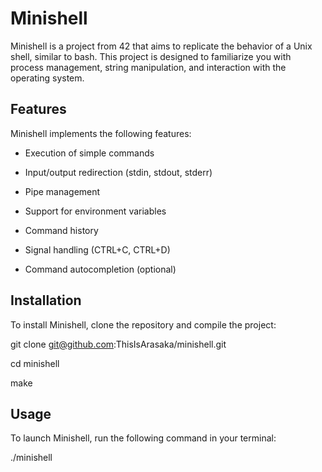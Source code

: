# Minishell


Minishell is a project from 42 that aims to replicate the behavior of a Unix shell, similar to bash. This project is designed to familiarize you with process management, string manipulation, and interaction with the operating system.


## Features


Minishell implements the following features:


- Execution of simple commands

- Input/output redirection (stdin, stdout, stderr)

- Pipe management

- Support for environment variables

- Command history

- Signal handling (CTRL+C, CTRL+D)

- Command autocompletion (optional)


## Installation


To install Minishell, clone the repository and compile the project:


git clone git@github.com:ThisIsArasaka/minishell.git

cd minishell

make

## Usage

To launch Minishell, run the following command in your terminal:

./minishell
